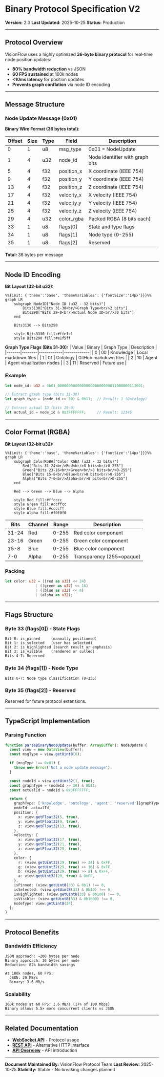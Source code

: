 # Binary Protocol Specification V2

**Version:** 2.0
**Last Updated:** 2025-10-25
**Status:** Production

---

## Protocol Overview

VisionFlow uses a highly optimized **36-byte binary protocol** for real-time node position updates:

- **80% bandwidth reduction** vs JSON
- **60 FPS sustained** at 100k nodes
- **<10ms latency** for position updates
- **Prevents graph conflation** via node ID encoding

---

## Message Structure

### Node Update Message (0x01)

**Binary Wire Format (36 bytes total):**

| Offset | Size | Type | Field | Description |
|--------|------|------|-------|-------------|
| 0 | 1 | u8 | msg_type | 0x01 = NodeUpdate |
| 1 | 4 | u32 | node_id | Node identifier with graph bits |
| 5 | 4 | f32 | position_x | X coordinate (IEEE 754) |
| 9 | 4 | f32 | position_y | Y coordinate (IEEE 754) |
| 13 | 4 | f32 | position_z | Z coordinate (IEEE 754) |
| 17 | 4 | f32 | velocity_x | X velocity (IEEE 754) |
| 21 | 4 | f32 | velocity_y | Y velocity (IEEE 754) |
| 25 | 4 | f32 | velocity_z | Z velocity (IEEE 754) |
| 29 | 4 | u32 | color_rgba | Packed RGBA (8 bits each) |
| 33 | 1 | u8 | flags[0] | State and type flags |
| 34 | 1 | u8 | flags[1] | Node type (0-255) |
| 35 | 1 | u8 | flags[2] | Reserved |

**Total:** 36 bytes per message

---

## Node ID Encoding

**Bit Layout (32-bit u32):**

```mermaid
%%{init: {'theme':'base', 'themeVariables': {'fontSize':'14px'}}}%%
graph LR
    subgraph NodeID["Node ID (u32 - 32 bits)"]
        Bits3130["Bits 31-30<br/>Graph Type<br/>2 bits"]
        Bits290["Bits 29-0<br/>Actual Node ID<br/>30 bits"]
    end

    Bits3130 --> Bits290

    style Bits3130 fill:#ffe1e1
    style Bits290 fill:#e1f5ff
```

**Graph Type Flags (Bits 31-30):**
| Value | Binary | Graph Type | Description |
|-------|--------|------------|-------------|
| 0 | 00 | Knowledge | Local markdown files |
| 1 | 01 | Ontology | GitHub markdown files |
| 2 | 10 | Agent | Agent visualization nodes |
| 3 | 11 | Reserved | Future use |

### Example

```rust
let node_id: u32 = 0b01_000000000000000000000000011000000111001;

// Extract graph type (bits 31-30)
let graph_type = (node_id >> 30) & 0b11;  // Result: 1 (Ontology)

// Extract actual ID (bits 29-0)
let actual_id = node_id & 0x3FFFFFFF;     // Result: 12345
```

---

## Color Format (RGBA)

**Bit Layout (32-bit u32):**

```mermaid
%%{init: {'theme':'base', 'themeVariables': {'fontSize':'14px'}}}%%
graph LR
    subgraph ColorRGBA["Color RGBA (u32 - 32 bits)"]
        Red["Bits 31-24<br/>Red<br/>8 bits<br/>0-255"]
        Green["Bits 23-16<br/>Green<br/>8 bits<br/>0-255"]
        Blue["Bits 15-8<br/>Blue<br/>8 bits<br/>0-255"]
        Alpha["Bits 7-0<br/>Alpha<br/>8 bits<br/>0-255"]
    end

    Red --> Green --> Blue --> Alpha

    style Red fill:#ffcccc
    style Green fill:#ccffcc
    style Blue fill:#ccccff
    style Alpha fill:#f0f0f0
```

| Bits | Channel | Range | Description |
|------|---------|-------|-------------|
| 31-24 | Red | 0-255 | Red color component |
| 23-16 | Green | 0-255 | Green color component |
| 15-8 | Blue | 0-255 | Blue color component |
| 7-0 | Alpha | 0-255 | Transparency (255=opaque) |

### Packing

```rust
let color: u32 = ((red as u32) << 24)
              | ((green as u32) << 16)
              | ((blue as u32) << 8)
              | (alpha as u32);
```

---

## Flags Structure

### Byte 33 (flags[0]) - State Flags

```
Bit 0: is_pinned     (manually positioned)
Bit 1: is_selected   (user has selected)
Bit 2: is_highlighted (search result or emphasis)
Bit 3: is_visible    (rendered or culled)
Bits 4-7: Reserved
```

### Byte 34 (flags[1]) - Node Type

```
Bits 0-7: Node type classification (0-255)
```

### Byte 35 (flags[2]) - Reserved

Reserved for future protocol extensions.

---

## TypeScript Implementation

### Parsing Function

```typescript
function parseBinaryNodeUpdate(buffer: ArrayBuffer): NodeUpdate {
  const view = new DataView(buffer);
  const msgType = view.getUint8(0);

  if (msgType !== 0x01) {
    throw new Error('Not a node update message');
  }

  const nodeId = view.getUint32(1, true);
  const graphType = (nodeId >> 30) & 0b11;
  const actualId = nodeId & 0x3FFFFFFF;

  return {
    graphType: ['knowledge', 'ontology', 'agent', 'reserved'][graphType],
    nodeId: actualId,
    position: {
      x: view.getFloat32(5, true),
      y: view.getFloat32(9, true),
      z: view.getFloat32(13, true),
    },
    velocity: {
      x: view.getFloat32(17, true),
      y: view.getFloat32(21, true),
      z: view.getFloat32(25, true),
    },
    color: {
      r: (view.getUint32(29, true) >> 24) & 0xFF,
      g: (view.getUint32(29, true) >> 16) & 0xFF,
      b: (view.getUint32(29, true) >> 8) & 0xFF,
      a: view.getUint32(29, true) & 0xFF,
    },
    isPinned: (view.getUint8(33) & 0b1) !== 0,
    isSelected: (view.getUint8(33) & 0b10) !== 0,
    isHighlighted: (view.getUint8(33) & 0b100) !== 0,
    isVisible: (view.getUint8(33) & 0b1000) !== 0,
    nodeType: view.getUint8(34),
  };
}
```

---

## Protocol Benefits

### Bandwidth Efficiency

```
JSON approach: ~200 bytes per node
Binary approach: 36 bytes per node
Reduction: 82% bandwidth savings

At 100k nodes, 60 FPS:
  JSON: 20 MB/s
  Binary: 3.6 MB/s
```

### Scalability

```
100k nodes at 60 FPS: 3.6 MB/s (17% of 100 Mbps)
Binary allows 5.5× more concurrent clients vs JSON
```

---

## Related Documentation

- **[WebSocket API](./websocket-api.md)** - Protocol usage
- **[REST API](./rest-api.md)** - Alternative HTTP interface
- **[API Overview](./README.md)** - API introduction

---

**Document Maintained By:** VisionFlow Protocol Team
**Last Review:** 2025-10-25
**Stability:** Stable - No breaking changes planned
